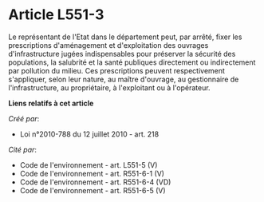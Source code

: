 # Article L551-3

Le représentant de l'Etat dans le  département peut, par arrêté, fixer les prescriptions d'aménagement et  d'exploitation des
ouvrages d'infrastructure jugées indispensables pour  préserver la sécurité des populations, la salubrité et la santé
publiques directement ou indirectement par pollution du milieu. Ces  prescriptions peuvent respectivement s'appliquer, selon
leur nature, au  maître d'ouvrage, au gestionnaire de l'infrastructure, au propriétaire, à  l'exploitant ou à l'opérateur.

**Liens relatifs à cet article**

_Créé par_:

  - Loi n°2010-788 du 12 juillet 2010 - art. 218

_Cité par_:

  - Code de l'environnement - art. L551-5 (V)
  - Code de l'environnement - art. R551-6-1 (V)
  - Code de l'environnement - art. R551-6-4 (VD)
  - Code de l'environnement - art. R551-6-5 (V)
